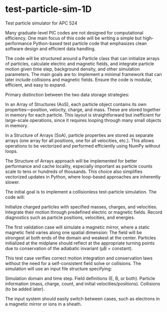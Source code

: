 # test-particle-sim-1D
Test particle simulator for APC 524

Many graduate-level PIC codes are not designed for computational efficiency. One main focus of this code will be writing a simple but high-performance Python-based test particle code that emphasizes clean software design and efficient data handling. 

The code will be structured around a Particle class that can initialize arrays of particles, calculate electric and magnetic fields, and integrate particle motion given time step, background density, and other simulation parameters. The main goals are to:
Implement a minimal framework that can later include collisions and magnetic fields.
Ensure the code is modular, efficient, and easy to expand.

Primary distinction between the two data storage strategies:

In an Array of Structures (AoS), each particle object contains its own properties—position, velocity, charge, and mass. These are stored together in memory for each particle. This layout is straightforward but inefficient for large-scale operations, since it requires looping through many small objects in memory.

In a Structure of Arrays (SoA), particle properties are stored as separate arrays (one array for all positions, one for all velocities, etc.). This allows operations to be vectorized and performed efficiently using NumPy without loops.

The Structure of Arrays approach will be implemented for better performance and cache locality, especially important as particle counts scale to tens or hundreds of thousands. This choice also simplifies vectorized updates in Python, where loop-based approaches are inherently slower.

The initial goal is to implement a collisionless test-particle simulation. The code will:

Initialize charged particles with specified masses, charges, and velocities.
Integrate their motion through predefined electric or magnetic fields.
Record diagnostics such as particle positions, velocities, and energies.

The first validation case will simulate a magnetic mirror, where a static magnetic field varies along one spatial dimension:
The field will be strongest at both ends of the domain and weakest at the center.
Particles initialized at the midplane should reflect at the appropriate turning points due to conservation of the adiabatic invariant (μB = constant).

This test case verifies correct motion integration and conservation laws without the need for a self-consistent field solve or collisions. The simulation will use an input file structure specifying:

Simulation domain and time step.
Field definitions (E, B, or both).
Particle information (mass, charge, count, and initial velocities/positions).
Collisions (to be added later).

The input system should easily switch between cases, such as electrons in a magnetic mirror or ions in a sheath.
